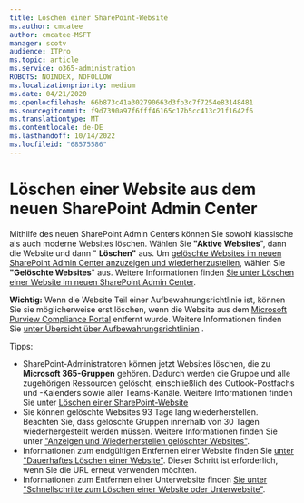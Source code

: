 ```yaml
---
title: Löschen einer SharePoint-Website
ms.author: cmcatee
author: cmcatee-MSFT
manager: scotv
audience: ITPro
ms.topic: article
ms.service: o365-administration
ROBOTS: NOINDEX, NOFOLLOW
ms.localizationpriority: medium
ms.date: 04/21/2020
ms.openlocfilehash: 66b873c41a302790663d3fb3c7f7254e83148481
ms.sourcegitcommit: f9d7390a97f6fff46165c17b5cc413c21f1642f6
ms.translationtype: MT
ms.contentlocale: de-DE
ms.lasthandoff: 10/14/2022
ms.locfileid: "68575586"
---
```

# <a name="delete-a-site-from-the-new-sharepoint-admin-center"></a>Löschen einer Website aus dem neuen SharePoint Admin Center

Mithilfe des neuen SharePoint Admin Centers können Sie sowohl klassische als auch moderne Websites löschen. Wählen Sie **"Aktive Websites**", dann die Website und dann " **Löschen"** aus. Um [gelöschte Websites im neuen SharePoint Admin Center anzuzeigen und wiederherzustellen](https://docs.microsoft.com/sharepoint/view-and-restore-deleted-sites-in-new-admin-center), wählen Sie **"Gelöschte Websites**" aus. Weitere Informationen finden [Sie unter Löschen einer Website im neuen SharePoint Admin Center](https://docs.microsoft.com/sharepoint/delete-site-collection#delete-a-site-in-the-new-sharepoint-admin-center).

**Wichtig:** Wenn die Website Teil einer Aufbewahrungsrichtlinie ist, können Sie sie möglicherweise erst löschen, wenn die Website aus dem [Microsoft Purview Compliance Portal](https://compliance.microsoft.com/homepage) entfernt wurde. Weitere Informationen finden Sie [unter Übersicht über Aufbewahrungsrichtlinien](https://docs.microsoft.com/microsoft-365/compliance/retention-policies) . 

Tipps:

- SharePoint-Administratoren können jetzt Websites löschen, die zu **Microsoft 365-Gruppen** gehören. Dadurch werden die Gruppe und alle zugehörigen Ressourcen gelöscht, einschließlich des Outlook-Postfachs und -Kalenders sowie aller Teams-Kanäle. Weitere Informationen finden Sie unter [Löschen einer SharePoint-Website](https://docs.microsoft.com/sharepoint/manage-sites-in-new-admin-center#delete-a-site)
- Sie können gelöschte Websites 93 Tage lang wiederherstellen. Beachten Sie, dass gelöschte Gruppen innerhalb von 30 Tagen wiederhergestellt werden müssen. Weitere Informationen finden Sie unter ["Anzeigen und Wiederherstellen gelöschter Websites"](https://docs.microsoft.com/sharepoint/view-and-restore-deleted-sites-in-new-admin-center).
- Informationen zum endgültigen Entfernen einer Website finden Sie [unter "Dauerhaftes Löschen einer Website"](https://docs.microsoft.com/sharepoint/delete-site-collection#permanently-delete-a-site). Dieser Schritt ist erforderlich, wenn Sie die URL erneut verwenden möchten. 
- Informationen zum Entfernen einer Unterwebsite finden [Sie unter "Schnellschritte zum Löschen einer Website oder Unterwebsite"](https://support.microsoft.com/office/delete-a-sharepoint-site-or-subsite-bc37b743-0cef-475e-9a8c-8fc4d40179fb).
